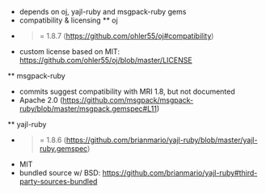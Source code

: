 * depends on oj, yajl-ruby and msgpack-ruby gems
* compatibility & licensing
** oj
- >= 1.8.7 (https://github.com/ohler55/oj#compatibility)
- custom license based on MIT: https://github.com/ohler55/oj/blob/master/LICENSE

** msgpack-ruby
- commits suggest compatibility with MRI 1.8, but not documented
- Apache 2.0 (https://github.com/msgpack/msgpack-ruby/blob/master/msgpack.gemspec#L11)

** yajl-ruby
- >= 1.8.6
  (https://github.com/brianmario/yajl-ruby/blob/master/yajl-ruby.gemspec)
- MIT
- bundled source w/ BSD: https://github.com/brianmario/yajl-ruby#third-party-sources-bundled
